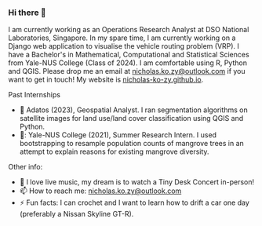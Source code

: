 ### Hi there 👋

I am currently working as an Operations Research Analyst at DSO National Laboratories, Singapore. In my spare time, I am currently working on a Django web application to visualise the vehicle routing problem (VRP). I have a Bachelor's in Mathematical, Computational and Statistical Sciences from Yale-NUS College (Class of 2024). I am comfortable using R, Python and QGIS.
Please drop me an email at nicholas.ko.zy@outlook.com if you want to get in touch! My website is [nicholas-ko-zy.github.io](https://nicholas-ko-zy.github.io/).

Past Internships
- :satellite: Adatos (2023), Geospatial Analyst. I ran segmentation algorithms on satellite images for land use/land cover classification using QGIS and Python.
- 🌴: Yale-NUS College (2021), Summer Research Intern. I used bootstrapping to resample population counts of mangrove trees in an attempt to explain reasons for existing mangrove diversity.

Other info:
- 🌱 I love live music, my dream is to watch a Tiny Desk Concert in-person!
- 📫 How to reach me: nicholas.ko.zy@outlook.com
- ⚡ Fun facts: I can crochet and I want to learn how to drift a car one day (preferably a Nissan Skyline GT-R).

